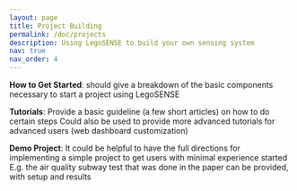 ```yaml
---
layout: page
title: Project Building
permalink: /doc/projects
description: Using LegoSENSE to build your own sensing system
nav: true
nav_order: 4
---
```

**How to Get Started**: should give a breakdown of the basic components necessary to start a project using LegoSENSE

**Tutorials**: Provide a basic guideline (a few short articles) on how to do certain steps 
Could also be used to provide more advanced tutorials for advanced users (web dashboard customization)

**Demo Project**: It could be helpful to have the full directions for implementing a simple project to get users with minimal experience started 
E.g. the air quality subway test that was done in the paper can be provided, with setup and results


